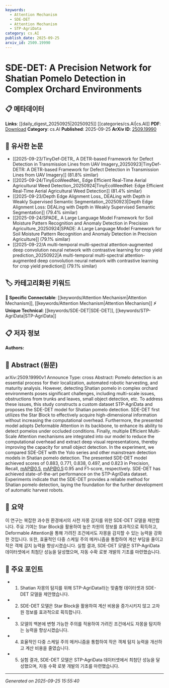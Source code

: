 ```yaml
---
keywords:
  - Attention Mechanism
  - SDE-DET
  - Attention Mechanism
  - STP-AgriData
category: cs.AI
publish_date: 2025-09-25
arxiv_id: 2509.19990
---
```


<!-- KEYWORD_LINKING_METADATA:
{
  "processed_timestamp": "2025-09-25T15:55:40.529334",
  "vocabulary_version": "1.0",
  "selected_keywords": [
    "Attention Mechanism",
    "SDE-DET",
    "Attention Mechanism",
    "STP-AgriData"
  ],
  "rejected_keywords": [],
  "similarity_scores": {
    "Attention Mechanism": 0.78,
    "SDE-DET": 0.7,
    "STP-AgriData": 0.65
  },
  "extraction_method": "AI_prompt_based",
  "budget_applied": true,
  "candidates_json": {
    "candidates": [
      {
        "surface": "Deformable Attention",
        "canonical": "Attention Mechanism",
        "aliases": [
          "Deformable Attention"
        ],
        "category": "specific_connectable",
        "rationale": "Deformable Attention is a specialized form of Attention Mechanism, enhancing connectivity with existing models in computer vision.",
        "novelty_score": 0.55,
        "connectivity_score": 0.88,
        "specificity_score": 0.72,
        "link_intent_score": 0.85
      },
      {
        "surface": "SDE-DET",
        "canonical": "SDE-DET",
        "aliases": [
          "SDE-DET model"
        ],
        "category": "unique_technical",
        "rationale": "SDE-DET is a unique model specifically designed for Shatian pomelo detection, offering novel insights into agricultural applications.",
        "novelty_score": 0.75,
        "connectivity_score": 0.65,
        "specificity_score": 0.8,
        "link_intent_score": 0.7
      },
      {
        "surface": "Efficient Multi-Scale Attention",
        "canonical": "Attention Mechanism",
        "aliases": [
          "Multi-Scale Attention"
        ],
        "category": "specific_connectable",
        "rationale": "Efficient Multi-Scale Attention is a variant that enhances the existing Attention Mechanism, particularly useful in complex environments.",
        "novelty_score": 0.6,
        "connectivity_score": 0.82,
        "specificity_score": 0.75,
        "link_intent_score": 0.78
      },
      {
        "surface": "STP-AgriData",
        "canonical": "STP-AgriData",
        "aliases": [
          "STP-AgriData dataset"
        ],
        "category": "unique_technical",
        "rationale": "STP-AgriData is a specialized dataset for Shatian pomelo detection, crucial for benchmarking and model training.",
        "novelty_score": 0.7,
        "connectivity_score": 0.6,
        "specificity_score": 0.85,
        "link_intent_score": 0.65
      }
    ],
    "ban_list_suggestions": [
      "complex orchard environments",
      "small object detection"
    ]
  },
  "decisions": [
    {
      "candidate_surface": "Deformable Attention",
      "resolved_canonical": "Attention Mechanism",
      "decision": "linked",
      "scores": {
        "novelty": 0.55,
        "connectivity": 0.88,
        "specificity": 0.72,
        "link_intent": 0.85
      }
    },
    {
      "candidate_surface": "SDE-DET",
      "resolved_canonical": "SDE-DET",
      "decision": "linked",
      "scores": {
        "novelty": 0.75,
        "connectivity": 0.65,
        "specificity": 0.8,
        "link_intent": 0.7
      }
    },
    {
      "candidate_surface": "Efficient Multi-Scale Attention",
      "resolved_canonical": "Attention Mechanism",
      "decision": "linked",
      "scores": {
        "novelty": 0.6,
        "connectivity": 0.82,
        "specificity": 0.75,
        "link_intent": 0.78
      }
    },
    {
      "candidate_surface": "STP-AgriData",
      "resolved_canonical": "STP-AgriData",
      "decision": "linked",
      "scores": {
        "novelty": 0.7,
        "connectivity": 0.6,
        "specificity": 0.85,
        "link_intent": 0.65
      }
    }
  ]
}
-->

# SDE-DET: A Precision Network for Shatian Pomelo Detection in Complex Orchard Environments

## 📋 메타데이터

**Links**: [[daily_digest_20250925|20250925]] [[categories/cs.AI|cs.AI]]
**PDF**: [Download](https://arxiv.org/pdf/2509.19990.pdf)
**Category**: cs.AI
**Published**: 2025-09-25
**ArXiv ID**: [2509.19990](https://arxiv.org/abs/2509.19990)

## 🔗 유사한 논문
- [[2025-09-23/TinyDef-DETR_ A DETR-based Framework for Defect Detection in Transmission Lines from UAV Imagery_20250923|TinyDef-DETR: A DETR-based Framework for Defect Detection in Transmission Lines from UAV Imagery]] (81.8% similar)
- [[2025-09-24/TinyEcoWeedNet_ Edge Efficient Real-Time Aerial Agricultural Weed Detection_20250924|TinyEcoWeedNet: Edge Efficient Real-Time Aerial Agricultural Weed Detection]] (81.4% similar)
- [[2025-09-23/Depth Edge Alignment Loss_ DEALing with Depth in Weakly Supervised Semantic Segmentation_20250923|Depth Edge Alignment Loss: DEALing with Depth in Weakly Supervised Semantic Segmentation]] (79.4% similar)
- [[2025-09-24/SPADE_ A Large Language Model Framework for Soil Moisture Pattern Recognition and Anomaly Detection in Precision Agriculture_20250924|SPADE: A Large Language Model Framework for Soil Moisture Pattern Recognition and Anomaly Detection in Precision Agriculture]] (79.1% similar)
- [[2025-09-22/A multi-temporal multi-spectral attention-augmented deep convolution neural network with contrastive learning for crop yield prediction_20250922|A multi-temporal multi-spectral attention-augmented deep convolution neural network with contrastive learning for crop yield prediction]] (79.1% similar)

## 🏷️ 카테고리화된 키워드
**🔗 Specific Connectable**: [[keywords/Attention Mechanism|Attention Mechanism]], [[keywords/Attention Mechanism|Attention Mechanism]]
**⚡ Unique Technical**: [[keywords/SDE-DET|SDE-DET]], [[keywords/STP-AgriData|STP-AgriData]]

## 📋 저자 정보

**Authors:** 

## 📄 Abstract (원문)

arXiv:2509.19990v1 Announce Type: cross 
Abstract: Pomelo detection is an essential process for their localization, automated robotic harvesting, and maturity analysis. However, detecting Shatian pomelo in complex orchard environments poses significant challenges, including multi-scale issues, obstructions from trunks and leaves, small object detection, etc. To address these issues, this study constructs a custom dataset STP-AgriData and proposes the SDE-DET model for Shatian pomelo detection. SDE-DET first utilizes the Star Block to effectively acquire high-dimensional information without increasing the computational overhead. Furthermore, the presented model adopts Deformable Attention in its backbone, to enhance its ability to detect pomelos under occluded conditions. Finally, multiple Efficient Multi-Scale Attention mechanisms are integrated into our model to reduce the computational overhead and extract deep visual representations, thereby improving the capacity for small object detection. In the experiment, we compared SDE-DET with the Yolo series and other mainstream detection models in Shatian pomelo detection. The presented SDE-DET model achieved scores of 0.883, 0.771, 0.838, 0.497, and 0.823 in Precision, Recall, mAP@0.5, mAP@0.5:0.95 and F1-score, respectively. SDE-DET has achieved state-of-the-art performance on the STP-AgriData dataset. Experiments indicate that the SDE-DET provides a reliable method for Shatian pomelo detection, laying the foundation for the further development of automatic harvest robots.

## 📝 요약

이 연구는 복잡한 과수원 환경에서의 사천 자몽 감지를 위한 SDE-DET 모델을 제안합니다. 주요 기여는 Star Block을 활용하여 높은 차원의 정보를 효과적으로 획득하고, Deformable Attention을 통해 가려진 조건에서도 자몽을 감지할 수 있는 능력을 강화한 것입니다. 또한, 효율적인 다중 스케일 주의 메커니즘을 통합하여 계산 부담을 줄이고 작은 객체 감지 능력을 향상시켰습니다. 실험 결과, SDE-DET 모델은 STP-AgriData 데이터셋에서 최첨단 성능을 달성했으며, 자동 수확 로봇 개발의 기초를 마련했습니다.

## 🎯 주요 포인트

- 1. Shatian 자몽의 탐지를 위해 STP-AgriData라는 맞춤형 데이터셋과 SDE-DET 모델을 제안했습니다.
- 2. SDE-DET 모델은 Star Block을 활용하여 계산 비용을 증가시키지 않고 고차원 정보를 효과적으로 획득합니다.
- 3. 모델의 백본에 변형 가능한 주의를 적용하여 가려진 조건에서도 자몽을 탐지하는 능력을 향상시켰습니다.
- 4. 효율적인 다중 스케일 주의 메커니즘을 통합하여 작은 객체 탐지 능력을 개선하고 계산 비용을 줄였습니다.
- 5. 실험 결과, SDE-DET 모델은 STP-AgriData 데이터셋에서 최첨단 성능을 달성했으며, 자동 수확 로봇 개발의 기초를 마련했습니다.


---

*Generated on 2025-09-25 15:55:40*